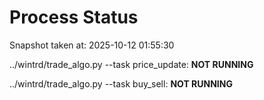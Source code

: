 # Process Status

Snapshot taken at: 2025-10-12 01:55:30

../wintrd/trade_algo.py --task price_update: **NOT RUNNING**

../wintrd/trade_algo.py --task buy_sell: **NOT RUNNING**

